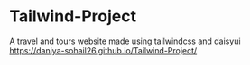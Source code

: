 # Tailwind-Project
A travel and tours website made using tailwindcss and daisyui
https://daniya-sohail26.github.io/Tailwind-Project/

